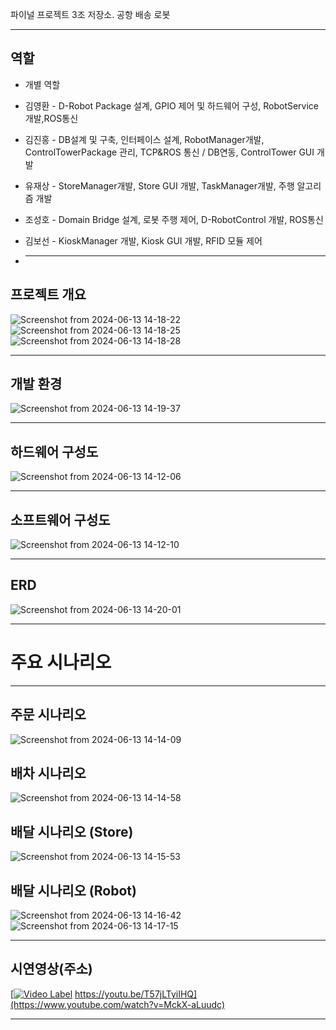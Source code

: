 파이널 프로젝트 3조 저장소. 공항 배송 로봇

-------------------------------------
## 역할
* 개별 역할
* 김영환 - D-Robot Package 설계, GPIO 제어 및 하드웨어 구성, RobotService개발,ROS통신
* 김진홍 - DB설계 및 구축, 인터페이스 설계, RobotManager개발, ControlTowerPackage 관리, TCP&ROS 통신 / DB연동, ControlTower GUI 개발
* 유재상 - StoreManager개발, Store GUI 개발, TaskManager개발, 주행 알고리즘 개발
* 조성호 - Domain Bridge 설계, 로봇 주행 제어, D-RobotControl 개발, ROS통신
* 김보선 - KioskManager 개발, Kiosk GUI 개발, RFID 모듈 제어

* -------------------------------------
## 프로젝트 개요
![Screenshot from 2024-06-13 14-18-22](https://github.com/addinedu-ros-4th/ros-repo-3/assets/98201651/14ae6d12-0d7b-4402-a66c-0fb79e32d126)
![Screenshot from 2024-06-13 14-18-25](https://github.com/addinedu-ros-4th/ros-repo-3/assets/98201651/3f009b58-e9d1-4196-9fb0-e37f5b750bdf)
![Screenshot from 2024-06-13 14-18-28](https://github.com/addinedu-ros-4th/ros-repo-3/assets/98201651/a3acaf3b-fbec-4fbc-ad22-a54c9e6ad85b)

----------------------------------
## 개발 환경
![Screenshot from 2024-06-13 14-19-37](https://github.com/addinedu-ros-4th/ros-repo-3/assets/98201651/4ef76dc5-535d-4745-9bcb-6f39c32201cd)

-------------------------------------
## 하드웨어 구성도
![Screenshot from 2024-06-13 14-12-06](https://github.com/addinedu-ros-4th/ros-repo-3/assets/98201651/21c96630-f50a-46bb-a687-89adf2085ff8)

-------------------------------------
## 소프트웨어 구성도
![Screenshot from 2024-06-13 14-12-10](https://github.com/addinedu-ros-4th/ros-repo-3/assets/98201651/72ca3b54-a6e6-4df7-a44b-2e6043e71838)

-------------------------------------
## ERD
![Screenshot from 2024-06-13 14-20-01](https://github.com/addinedu-ros-4th/ros-repo-3/assets/98201651/85e6126f-2624-4f8d-a054-28c0a66c0083)

---------------------------------------
# 주요 시나리오
-------------------------------------
## 주문 시나리오
![Screenshot from 2024-06-13 14-14-09](https://github.com/addinedu-ros-4th/ros-repo-3/assets/98201651/7589fd2f-2827-445f-814e-9b36082862b7)

## 배차 시나리오
![Screenshot from 2024-06-13 14-14-58](https://github.com/addinedu-ros-4th/ros-repo-3/assets/98201651/a1359795-0644-4c14-a497-b0f2a2ca8a93)

## 배달 시나리오 (Store)
![Screenshot from 2024-06-13 14-15-53](https://github.com/addinedu-ros-4th/ros-repo-3/assets/98201651/a54e5346-1d3e-4a94-b359-3d174e53610a)

## 배달 시나리오 (Robot)
![Screenshot from 2024-06-13 14-16-42](https://github.com/addinedu-ros-4th/ros-repo-3/assets/98201651/99ff0d8f-f224-46a0-9250-58a3b2d891c6)
![Screenshot from 2024-06-13 14-17-15](https://github.com/addinedu-ros-4th/ros-repo-3/assets/98201651/4c0eeac7-b508-4e95-be09-92fa1436ff1e)


-------------------------------------
## 시연영상(주소)
[[![Video Label](https://img.youtube.com/vi/T57jLTyiIHQ/0.jpg)](https://youtu.be/T57jLTyiIHQ)
https://youtu.be/T57jLTyiIHQ](https://www.youtube.com/watch?v=MckX-aLuudc)

-------------------------------------

